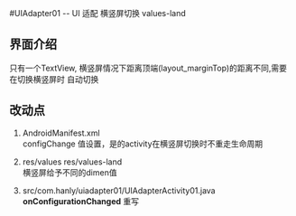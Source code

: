 #UIAdapter01  -- UI 适配 横竖屏切换 values-land

## 界面介绍    
只有一个TextView, 横竖屏情况下距离顶端(layout_marginTop)的距离不同,需要在切换横竖屏时
自动切换

## 改动点    
1. AndroidManifest.xml    
configChange 值设置，是的activity在横竖屏切换时不重走生命周期

2. res/values res/values-land    
横竖屏给予不同的dimen值    

3. src/com.hanly/uiadapter01/UIAdapterActivity01.java    
**onConfigurationChanged** 重写    